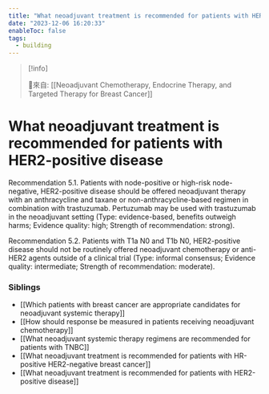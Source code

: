 ```yaml
---
title: "What neoadjuvant treatment is recommended for patients with HER2-positive disease"
date: "2023-12-06 16:20:33"
enableToc: false
tags:
  - building
---
```


> [!info]
>
> 🌱來自: [[Neoadjuvant Chemotherapy, Endocrine Therapy, and Targeted Therapy for Breast Cancer]]

# What neoadjuvant treatment is recommended for patients with HER2-positive disease

Recommendation 5.1.
Patients with node-positive or high-risk node-negative, HER2-positive disease should be offered neoadjuvant therapy with an anthracycline and taxane or non-anthracycline-based regimen in combination with trastuzumab. Pertuzumab may be used with trastuzumab in the neoadjuvant setting (Type: evidence-based, benefits outweigh harms; Evidence quality: high; Strength of recommendation: strong).

Recommendation 5.2.
Patients with T1a N0 and T1b N0, HER2-positive disease should not be routinely offered neoadjuvant chemotherapy or anti-HER2 agents outside of a clinical trial (Type: informal consensus; Evidence quality: intermediate; Strength of recommendation: moderate).

### Siblings

- [[Which patients with breast cancer are appropriate candidates for neoadjuvant systemic therapy]]
- [[How should response be measured in patients receiving neoadjuvant chemotherapy]]
- [[What neoadjuvant systemic therapy regimens are recommended for patients with TNBC]]
- [[What neoadjuvant treatment is recommended for patients with HR-positive HER2-negative breast cancer]]
- [[What neoadjuvant treatment is recommended for patients with HER2-positive disease]]

